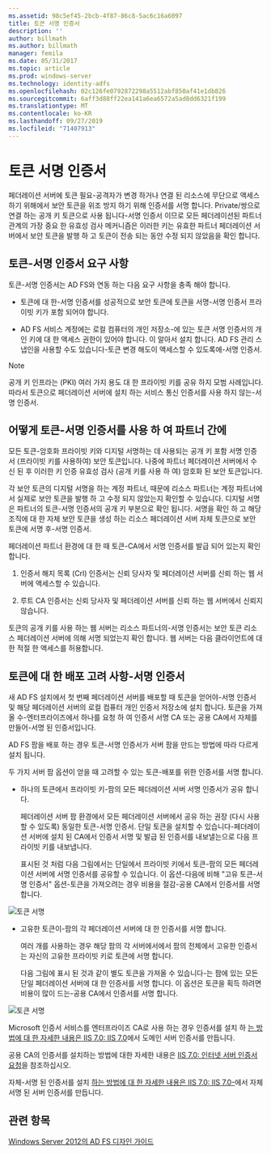 ```yaml
---
ms.assetid: 98c5ef45-2bcb-4f87-86c8-5ac6c16a6097
title: 토큰 서명 인증서
description: ''
author: billmath
ms.author: billmath
manager: femila
ms.date: 05/31/2017
ms.topic: article
ms.prod: windows-server
ms.technology: identity-adfs
ms.openlocfilehash: 02c126fe0792872298a5512abf850af41e1db826
ms.sourcegitcommit: 6aff3d88ff22ea141a6ea6572a5ad8dd6321f199
ms.translationtype: MT
ms.contentlocale: ko-KR
ms.lasthandoff: 09/27/2019
ms.locfileid: "71407913"
---
```

# <a name="token-signing-certificates"></a>토큰 서명 인증서

페더레이션 서버에 토큰 필요\-공격자가 변경 하거나 연결 된 리소스에 무단으로 액세스 하기 위해에서 보안 토큰을 위조 방지 하기 위해 인증서를 서명 합니다. Private\/쌍으로 연결 하는 공개 키 토큰으로 사용 됩니다\-서명 인증서 이므로 모든 페더레이션된 파트너 관계의 가장 중요 한 유효성 검사 메커니즘은 이러한 키는 유효한 파트너 페더레이션 서버에서 보안 토큰을 발행 하 고 토큰이 전송 되는 동안 수정 되지 않았음을 확인 합니다.  
  
## <a name="token-signing-certificate-requirements"></a>토큰\-서명 인증서 요구 사항  
토큰\-서명 인증서는 AD FS와 연동 하는 다음 요구 사항을 충족 해야 합니다.  
  
-   토큰에 대 한\-서명 인증서를 성공적으로 보안 토큰에 토큰을 서명\-서명 인증서 프라이빗 키가 포함 되어야 합니다.  
  
-   AD FS 서비스 계정에는 로컬 컴퓨터의 개인 저장소\-에 있는 토큰 서명 인증서의 개인 키에 대 한 액세스 권한이 있어야 합니다. 이 알아서 설치 합니다. AD FS 관리 스냅인을 사용할 수도 있습니다\-토큰 변경 해도이 액세스할 수 있도록에\-서명 인증서.  
  
> [!NOTE]  
> 공개 키 인프라는 \(PKI\) 여러 가지 용도 대 한 프라이빗 키를 공유 하지 모범 사례입니다. 따라서 토큰으로 페더레이션 서버에 설치 하는 서비스 통신 인증서를 사용 하지 않는\-서명 인증서.  
  
## <a name="how-token-signing-certificates-are-used-across-partners"></a>어떻게 토큰\-서명 인증서를 사용 하 여 파트너 간에  
모든 토큰\-암호화 프라이빗 키와 디지털 서명하는 데 사용되는 공개 키 포함 서명 인증서 \(프라이빗 키를 사용하여\) 보안 토큰입니다. 나중에 파트너 페더레이션 서버에서 수신 된 후 이러한 키 인증 유효성 검사 \(공개 키를 사용 하 여\) 암호화 된 보안 토큰입니다.  
  
각 보안 토큰의 디지털 서명을 하는 계정 파트너, 때문에 리소스 파트너는 계정 파트너에서 실제로 보안 토큰을 발행 하 고 수정 되지 않았는지 확인할 수 있습니다. 디지털 서명은 파트너의 토큰\-서명 인증서의 공개 키 부분으로 확인 됩니다. 서명을 확인 하 고 해당 조직에 대 한 자체 보안 토큰을 생성 하는 리소스 페더레이션 서버 자체 토큰으로 보안 토큰에 서명 후\-서명 인증서.  
  
페더레이션 파트너 환경에 대 한 때 토큰\-CA에서 서명 인증서를 발급 되어 있는지 확인 합니다.  
  
1.  인증서 해지 목록 \(Crl\) 인증서는 신뢰 당사자 및 페더레이션 서버를 신뢰 하는 웹 서버에 액세스할 수 있습니다.  
  
2.  루트 CA 인증서는 신뢰 당사자 및 페더레이션 서버를 신뢰 하는 웹 서버에서 신뢰지 않습니다.  
  
토큰의 공개 키를 사용 하는 웹 서버는 리소스 파트너의\-서명 인증서는 보안 토큰 리소스 페더레이션 서버에 의해 서명 되었는지 확인 합니다. 웹 서버는 다음 클라이언트에 대 한 적절 한 액세스를 허용합니다.  
  
## <a name="deployment-considerations-for-token-signing-certificates"></a>토큰에 대 한 배포 고려 사항\-서명 인증서  
새 AD FS 설치에서 첫 번째 페더레이션 서버를 배포할 때 토큰을 얻어야\-서명 인증서 및 해당 페더레이션 서버의 로컬 컴퓨터 개인 인증서 저장소에 설치 합니다. 토큰을 가져올 수\-엔터프라이즈에서 하나를 요청 하 여 인증서 서명 CA 또는 공용 CA에서 자체를 만들어\-서명 된 인증서입니다.  
  
AD FS 팜을 배포 하는 경우 토큰\-서명 인증서가 서버 팜을 만드는 방법에 따라 다르게 설치 됩니다.  
  
두 가지 서버 팜 옵션이 얻을 때 고려할 수 있는 토큰\-배포를 위한 인증서를 서명 합니다.  
  
-   하나의 토큰에서 프라이빗 키\-팜의 모든 페더레이션 서버 서명 인증서가 공유 합니다.  
  
    페더레이션 서버 팜 환경에서 모든 페더레이션 서버에서 공유 하는 권장 \(다시 사용할 수 있도록\) 동일한 토큰\-서명 인증서. 단일 토큰을 설치할 수 있습니다\-페더레이션 서버에 설치 된 CA에서 인증서 서명 및 발급 된 인증서를 내보낼는으로 다음 프라이빗 키를 내보냅니다.  
  
    표시된 것 처럼 다음 그림에서는 단일에서 프라이빗 키에서 토큰\-팜의 모든 페더레이션 서버에 서명 인증서를 공유할 수 있습니다. 이 옵션-다음에 비해 "고유 토큰\-서명 인증서" 옵션-토큰을 가져오려는 경우 비용을 절감\-공용 CA에서 인증서를 서명 합니다.  
  
![토큰 서명](media/adfs2_fedserver_certstory_3.gif)  
  
-   고유한 토큰이\-팜의 각 페더레이션 서버에 대 한 인증서를 서명 합니다.  
  
    여러 개를 사용하는 경우 해당 팜의 각 서버에서에서 팜의 전체에서 고유한 인증서는 자신의 고유한 프라이빗 키로 토큰에 서명 합니다.  
  
    다음 그림에 표시 된 것과 같이 별도 토큰을 가져올 수 있습니다\-는 팜에 있는 모든 단일 페더레이션 서버에 대 한 인증서를 서명 합니다. 이 옵션은 토큰을 획득 하려면 비용이 많이 드는\-공용 CA에서 인증서를 서명 합니다.  
  
![토큰 서명](media/adfs2_fedserver_certstory_4.gif)  
  
Microsoft 인증서 서비스를 엔터프라이즈 CA로 사용 하는 경우 인증서를 설치 하 [는 방법에 대 한 자세한 내용은 IIS 7.0: IIS 7.0](https://go.microsoft.com/fwlink/?LinkId=108548)에서 도메인 서버 인증서를 만듭니다.  
  
공용 CA의 인증서를 설치하는 방법에 대한 자세한 내용은 [IIS 7.0: 인터넷 서버 인증서 요청](https://go.microsoft.com/fwlink/?LinkId=108549)을 참조하십시오.  
  
자체\-서명 된 인증서를 설치 [하는 방법에 대 한 자세한 내용은 IIS 7.0: IIS 7.0\-](https://go.microsoft.com/fwlink/?LinkID=108271)에서 자체 서명 된 서버 인증서를 만듭니다.  
  
## <a name="see-also"></a>관련 항목
[Windows Server 2012의 AD FS 디자인 가이드](AD-FS-Design-Guide-in-Windows-Server-2012.md)

